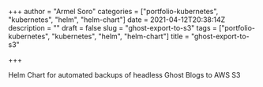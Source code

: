 +++
author = "Armel Soro"
categories = ["portfolio-kubernetes", "kubernetes", "helm", "helm-chart"]
date = 2021-04-12T20:38:14Z
description = ""
draft = false
slug = "ghost-export-to-s3"
tags = ["portfolio-kubernetes", "kubernetes", "helm", "helm-chart"]
title = "ghost-export-to-s3"

+++


Helm Chart for automated backups of headless Ghost Blogs to AWS S3

